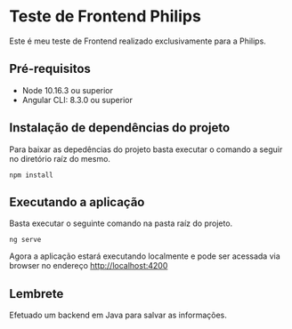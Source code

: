 # Teste de Frontend Philips

Este é meu teste de Frontend realizado exclusivamente para a Philips.

## Pré-requisitos

* Node 10.16.3 ou superior
* Angular CLI: 8.3.0 ou superior

## Instalação de dependências do projeto

Para baixar as depedências do projeto basta executar o comando a seguir no diretório raíz do mesmo.

```
npm install
```

## Executando a aplicação

Basta executar o seguinte comando na pasta raíz do projeto.

```
ng serve
```

Agora a aplicação estará executando localmente e pode ser acessada via browser no endereço [http://localhost:4200](http://localhost:4200)

## Lembrete

Efetuado um backend em Java para salvar as informações.
